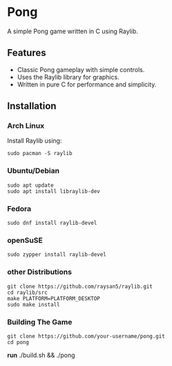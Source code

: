 # Pong

A simple Pong game written in C using Raylib.


## Features
- Classic Pong gameplay with simple controls.
- Uses the Raylib library for graphics.
- Written in pure C for performance and simplicity.

## Installation

### Arch Linux
Install Raylib using:
```
sudo pacman -S raylib
```
### Ubuntu/Debian
```
sudo apt update
sudo apt install libraylib-dev
```

### Fedora
```
sudo dnf install raylib-devel
```
### openSuSE
```
sudo zypper install raylib-devel
```
### other Distributions
```
git clone https://github.com/raysan5/raylib.git
cd raylib/src
make PLATFORM=PLATFORM_DESKTOP
sudo make install
```
### Building The Game
```
git clone https://github.com/your-username/pong.git
cd pong
```
**run** ./build.sh && ./pong
